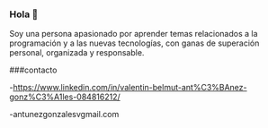 ### Hola 👋
Soy una persona apasionado por aprender  temas relacionados a la programación y a 
las nuevas tecnologías, con ganas de superación personal, organizada y responsable.

###contacto

-https://www.linkedin.com/in/valentin-belmut-ant%C3%BAnez-gonz%C3%A1les-084816212/

-antunezgonzalesvgmail.com

<!--
**valentinbelm112/valentinbelm112** is a ✨ _special_ ✨ repository because its `README.md` (this file) appears on your GitHub profile.

Here are some ideas to get you started:

- 🔭 I’m currently working on ...
- 🌱 I’m currently learning ...
- 👯 I’m looking to collaborate on ...
- 🤔 I’m looking for help with ...
- 💬 Ask me about ...
- 📫 How to reach me: ...
- 😄 Pronouns: ...
- ⚡ Fun fact: ...
-->
